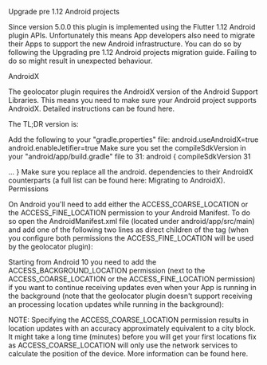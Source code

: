 

Upgrade pre 1.12 Android projects

Since version 5.0.0 this plugin is implemented using the Flutter 1.12 Android plugin APIs. Unfortunately this means App developers also need to migrate their Apps to support the new Android infrastructure. You can do so by following the Upgrading pre 1.12 Android projects migration guide. Failing to do so might result in unexpected behaviour.

AndroidX

The geolocator plugin requires the AndroidX version of the Android Support Libraries. This means you need to make sure your Android project supports AndroidX. Detailed instructions can be found here.

The TL;DR version is:

Add the following to your "gradle.properties" file:
android.useAndroidX=true
android.enableJetifier=true
Make sure you set the compileSdkVersion in your "android/app/build.gradle" file to 31:
android {
  compileSdkVersion 31

  ...
}
Make sure you replace all the android. dependencies to their AndroidX counterparts (a full list can be found here: Migrating to AndroidX).
Permissions

On Android you'll need to add either the ACCESS_COARSE_LOCATION or the ACCESS_FINE_LOCATION permission to your Android Manifest. To do so open the AndroidManifest.xml file (located under android/app/src/main) and add one of the following two lines as direct children of the <manifest> tag (when you configure both permissions the ACCESS_FINE_LOCATION will be used by the geolocator plugin):

<uses-permission android:name="android.permission.ACCESS_FINE_LOCATION" />
<uses-permission android:name="android.permission.ACCESS_COARSE_LOCATION" />

Starting from Android 10 you need to add the ACCESS_BACKGROUND_LOCATION permission (next to the ACCESS_COARSE_LOCATION or the ACCESS_FINE_LOCATION permission) if you want to continue receiving updates even when your App is running in the background (note that the geolocator plugin doesn't support receiving an processing location updates while running in the background):

<uses-permission android:name="android.permission.ACCESS_BACKGROUND_LOCATION" />
NOTE: Specifying the ACCESS_COARSE_LOCATION permission results in location updates with an accuracy approximately equivalent to a city block. It might take a long time (minutes) before you will get your first locations fix as ACCESS_COARSE_LOCATION will only use the network services to calculate the position of the device. More information can be found here.